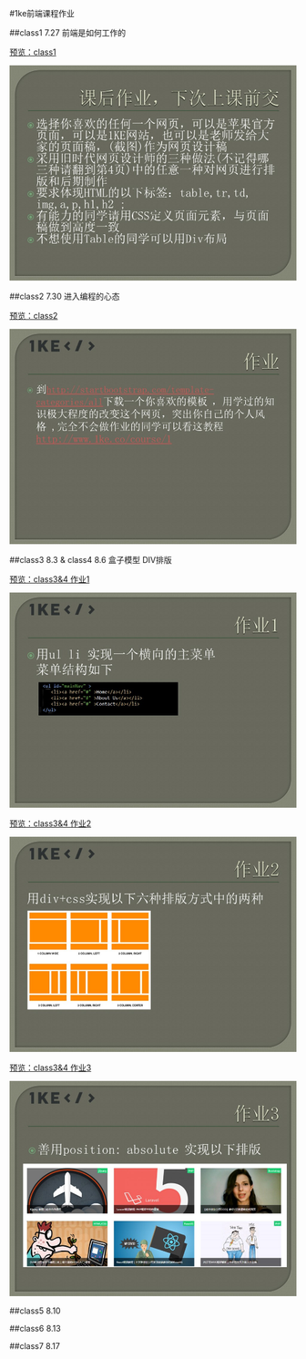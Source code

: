 #1ke前端课程作业

##class1 7.27 前端是如何工作的

[预览：class1](http://htmlpreview.github.io/?https://github.com/ryuzheng/1ke-front-end-class-homework/blob/master/class1/class1.html)

![](https://github.com/ryuzheng/1ke-front-end-class-homework/blob/master/class1/WEB%E5%89%8D%E7%AB%AF%E8%AF%BE%E7%A8%8B_%E7%AC%AC%E4%B8%80%E8%8A%82.jpg?raw=true)

##class2 7.30 进入编程的心态

[预览：class2](http://htmlpreview.github.io/?https://github.com/ryuzheng/1ke-front-end-class-homework/blob/master/class2/index.html)

![](https://github.com/ryuzheng/1ke-front-end-class-homework/blob/master/class2/WEB%E5%89%8D%E7%AB%AF%E8%AF%BE%E7%A8%8B_%E7%AC%AC%E4%BA%8C%E8%8A%82.jpg?raw=true)

##class3 8.3 & class4 8.6 盒子模型 DIV排版

[预览：class3&4 作业1](https://github.com/ryuzheng/1ke-front-end-class-homework/blob/master/class3%264/nav.html)

![](https://github.com/ryuzheng/1ke-front-end-class-homework/blob/master/class3&4/WEB%E5%89%8D%E7%AB%AF%E8%AF%BE%E7%A8%8B_%E7%AC%AC%E4%B8%89%E3%80%81%E5%9B%9B%E8%8A%82.jpg?raw=true)

[预览：class3&4 作业2](https://github.com/ryuzheng/1ke-front-end-class-homework/blob/master/class3%264/layout.html)

![](https://github.com/ryuzheng/1ke-front-end-class-homework/blob/master/class3&4/WEB%E5%89%8D%E7%AB%AF%E8%AF%BE%E7%A8%8B_%E7%AC%AC%E4%B8%89%E3%80%81%E5%9B%9B%E8%8A%822.jpg?raw=true)

[预览：class3&4 作业3](https://github.com/ryuzheng/1ke-front-end-class-homework/blob/master/class3%264/pictures.html)

![](https://github.com/ryuzheng/1ke-front-end-class-homework/blob/master/class3&4/WEB%E5%89%8D%E7%AB%AF%E8%AF%BE%E7%A8%8B_%E7%AC%AC%E4%B8%89%E3%80%81%E5%9B%9B%E8%8A%823.jpg?raw=true)

##class5 8.10 

##class6 8.13 

##class7 8.17 